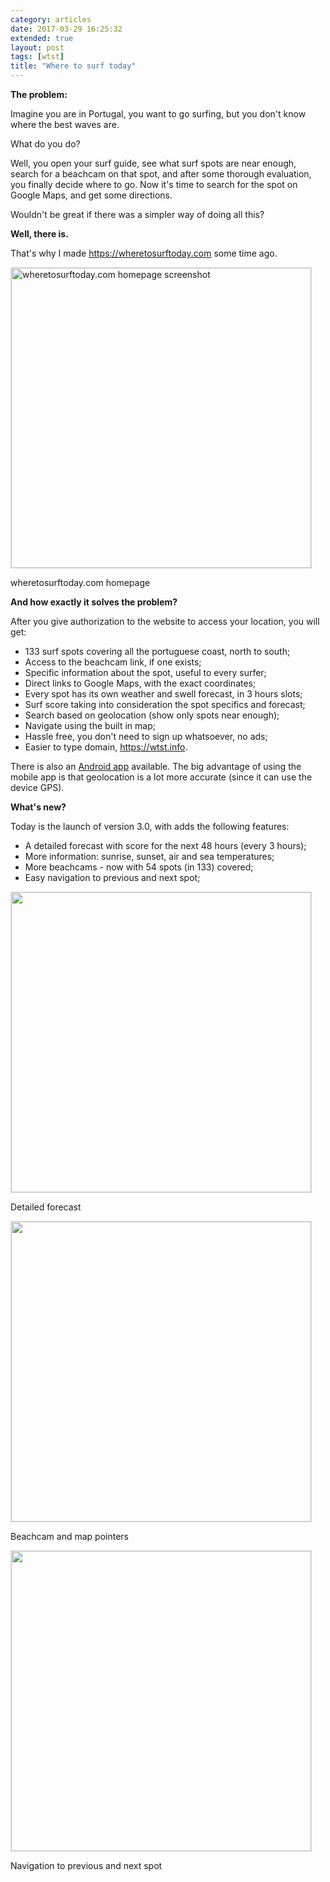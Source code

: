 ```yaml
---
category: articles
date: 2017-03-29 16:25:32
extended: true
layout: post
tags: [wtst]
title: "Where to surf today"
---
```


<p><strong>The problem:</strong></p>

<p>Imagine you are in Portugal, you want to go surfing, but you don't know where the best waves are.</p>

<p>What do you do?</p>

<!--more-->

<p>
  Well, you open your surf guide, see what surf spots are near enough, search for a beachcam on that spot,
  and after some thorough evaluation, you finally decide where to go. Now it's time to search for the spot
  on Google Maps, and get some directions.
</p>

<p>Wouldn't be great if there was a simpler way of doing all this?</p>

<p><strong>Well, there is.</strong></p>

<p>That's why I made <a href="https://wheretosurftoday.com/">https://wheretosurftoday.com</a> some time ago.</p>

<img alt="wheretosurftoday.com homepage screenshot" data-src="https://joaobordalo.com/images/static/blog/wtst_hp.png" width="480" style="border:1px solid #ddd">
<p class="is-graphic-legend">wheretosurftoday.com homepage</p>

<p><strong>And how exactly it solves the problem?</strong></p>

<p>After you give authorization to the website to access your location, you will get:</p>

<ul>
  <li>133 surf spots covering all the portuguese coast, north to south;                       </li>
  <li>Access to the beachcam link, if one exists;                                             </li>
  <li>Specific information about the spot, useful to every surfer;                            </li>
  <li>Direct links to Google Maps, with the exact coordinates;                                </li>
  <li>Every spot has its own weather and swell forecast, in 3 hours slots;                    </li>
  <li>Surf score taking into consideration the spot specifics and forecast;                   </li>
  <li>Search based on geolocation (show only spots near enough);                              </li>
  <li>Navigate using the built in map;                                                        </li>
  <li>Hassle free, you don't need to sign up whatsoever, no ads;                              </li>
  <li>Easier to type domain, <a href="https://wtst.info">https://wtst.info</a>.               </li>
</ul>

<p>
  There is also an <a href="https://play.google.com/store/apps/details?id=com.id1s3e5v51g2mink1kolsdq">Android app</a> available.
  The big advantage of using the mobile app is that geolocation is a lot more accurate (since it can use the device GPS).
</p>

<p><strong>What's new?</strong></p>

<p>Today is the launch of version 3.0, with adds the following features:</p>

<ul>
  <li>A detailed forecast with score for the next 48 hours (every 3 hours); </li>
  <li>More information: sunrise, sunset, air and sea temperatures;          </li>
  <li>More beachcams - now with 54 spots (in 133) covered;                  </li>
  <li>Easy navigation to previous and next spot;                            </li>
</ul>

<img src="https://joaobordalo.com/images/static/blog/forecast.jpg" width="480" style="border:1px solid #ddd">
<p class="is-graphic-legend">Detailed forecast</p>

<img src="https://joaobordalo.com/images/static/blog/beachcam.jpg" width="480" style="border:1px solid #ddd">
<p class="is-graphic-legend">Beachcam and map pointers</p>

<img src="https://joaobordalo.com/images/static/blog/nav.jpg" width="480" style="border:1px solid #ddd">
<p class="is-graphic-legend">Navigation to previous and next spot</p>
